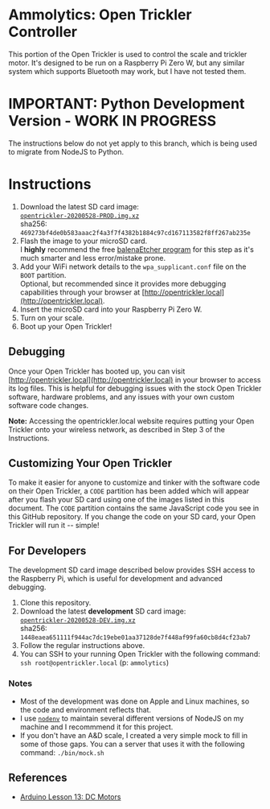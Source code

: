 # Ammolytics: Open Trickler Controller
  
This portion of the Open Trickler is used to control the scale and trickler motor. It's designed to be run on a Raspberry Pi Zero W, but any similar system which supports Bluetooth may work, but I have not tested them.

# IMPORTANT: Python Development Version - WORK IN PROGRESS

The instructions below do not yet apply to this branch, which is being used to migrate from NodeJS to Python.

# Instructions

1. Download the latest SD card image:  
  [`opentrickler-20200528-PROD.img.xz`](https://drive.google.com/open?id=18Q4nF9Ur_vaZgMkSsSwSa-qUwd2g9Qhx)  
  sha256: `469273bf4de0b583aaac2f4a3f7f4382b1884c97cd167113582f8ff267ab235e`
2. Flash the image to your microSD card.  
  I **highly** recommend the free [balenaEtcher program](https://www.balena.io/etcher/) for this step as it's much smarter and less error/mistake prone.
3. Add your WiFi network details to the `wpa_supplicant.conf` file on the `BOOT` partition.  
  Optional, but recommended since it provides more debugging capabilities through your browser at [http://opentrickler.local](http://opentrickler.local).
4. Insert the microSD card into your Raspberry Pi Zero W.
5. Turn on your scale.
6. Boot up your Open Trickler!

## Debugging

Once your Open Trickler has booted up, you can visit [http://opentrickler.local](http://opentrickler.local) in your browser to access its log files. This is helpful for debugging issues with the stock Open Trickler software, hardware problems, and any issues with your own custom software code changes.

**Note:** Accessing the opentrickler.local website requires putting your Open Trickler onto your wireless network, as described in Step 3 of the Instructions.

## Customizing Your Open Trickler

To make it easier for anyone to customize and tinker with the software code on their Open Trickler, a `CODE` partition has been added which will appear after you flash your SD card using one of the images listed in this document. The `CODE` partition contains the same JavaScript code you see in this GitHub repository. If you change the code on your SD card, your Open Trickler will run it -- simple!

## For Developers

The development SD card image described below provides SSH access to the Raspberry Pi, which is useful for development and advanced debugging.

1. Clone this repository.
2. Download the latest **development** SD card image:  
  [`opentrickler-20200528-DEV.img.xz`](https://drive.google.com/open?id=16DJdv4G5Ovct19GoDcUUK3jPjrD0Cf5D)  
  sha256: `1448eaea651111f944ac7dc19ebe01aa37128de7f448af99fa60cb8d4cf23ab7`
3. Follow the regular instructions above.
4. You can SSH to your running Open Trickler with the following command:  
  `ssh root@opentrickler.local` (p: `ammolytics`)


### Notes

- Most of the development was done on Apple and Linux machines, so the code and environment reflects that.
- I use [`nodenv`](https://github.com/nodenv/nodenv) to maintain several different versions of NodeJS on my machine and I recommmend it for this project.
-  If you don't have an A&D scale, I created a very simple mock to fill in some of those gaps. You can a server that uses it with the following command:
  `./bin/mock.sh`


## References
- [Arduino Lesson 13: DC Motors](https://learn.adafruit.com/adafruit-arduino-lesson-13-dc-motors?view=all)
